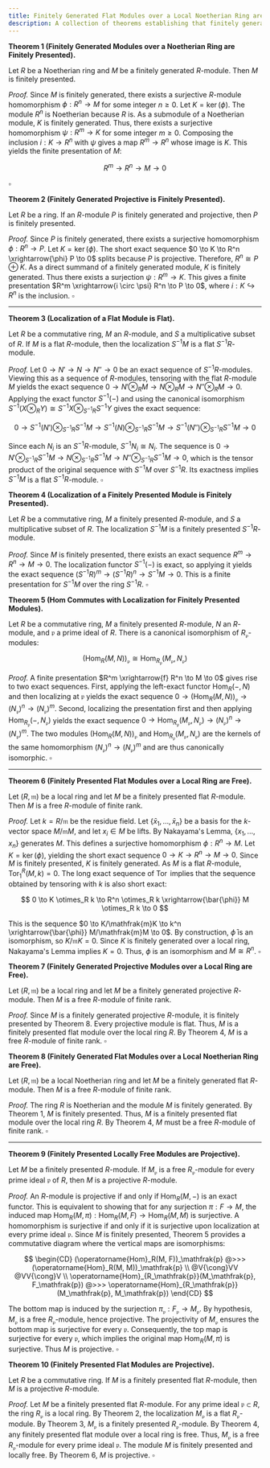 ```yaml
---
title: Finitely Generated Flat Modules over a Local Noetherian Ring are Free
description: A collection of theorems establishing that finitely generated flat modules over a local Noetherian ring are free, building from fundamental properties of localization and projectivity.
---
```


**Theorem 1 (Finitely Generated Modules over a Noetherian Ring are Finitely Presented).**

Let $R$ be a Noetherian ring and $M$ be a finitely generated $R$-module. Then $M$ is finitely presented.

*Proof.*
Since $M$ is finitely generated, there exists a surjective $R$-module homomorphism $\phi: R^n \to M$ for some integer $n \ge 0$. Let $K = \ker(\phi)$. The module $R^n$ is Noetherian because $R$ is. As a submodule of a Noetherian module, $K$ is finitely generated. Thus, there exists a surjective homomorphism $\psi: R^m \to K$ for some integer $m \ge 0$. Composing the inclusion $i: K \to R^n$ with $\psi$ gives a map $R^m \to R^n$ whose image is $K$. This yields the finite presentation of $M$:

$$
R^m \to R^n \to M \to 0
$$

$\square$

**Theorem 2 (Finitely Generated Projective is Finitely Presented).**

Let $R$ be a ring. If an $R$-module $P$ is finitely generated and projective, then $P$ is finitely presented.

*Proof.*
Since $P$ is finitely generated, there exists a surjective homomorphism $\phi: R^n \to P$. Let $K = \ker(\phi)$. The short exact sequence $0 \to K \to R^n \xrightarrow{\phi} P \to 0$ splits because $P$ is projective. Therefore, $R^n \cong P \oplus K$. As a direct summand of a finitely generated module, $K$ is finitely generated. Thus there exists a surjection $\psi: R^m \to K$. This gives a finite presentation $R^m \xrightarrow{i \circ \psi} R^n \to P \to 0$, where $i: K \hookrightarrow R^n$ is the inclusion. $\square$


---


**Theorem 3 (Localization of a Flat Module is Flat).**

Let $R$ be a commutative ring, $M$ an $R$-module, and $S$ a multiplicative subset of $R$. If $M$ is a flat $R$-module, then the localization $S^{-1}M$ is a flat $S^{-1}R$-module.

*Proof.*
Let $0 \to N' \to N \to N'' \to 0$ be an exact sequence of $S^{-1}R$-modules. Viewing this as a sequence of $R$-modules, tensoring with the flat $R$-module $M$ yields the exact sequence $0 \to N' \otimes_R M \to N \otimes_R M \to N'' \otimes_R M \to 0$. Applying the exact functor $S^{-1}(-)$ and using the canonical isomorphism $S^{-1}(X \otimes_R Y) \cong S^{-1}X \otimes_{S^{-1}R} S^{-1}Y$ gives the exact sequence:

$$
0 \to S^{-1}(N') \otimes_{S^{-1}R} S^{-1}M \to S^{-1}(N) \otimes_{S^{-1}R} S^{-1}M \to S^{-1}(N'') \otimes_{S^{-1}R} S^{-1}M \to 0
$$

Since each $N_i$ is an $S^{-1}R$-module, $S^{-1}N_i \cong N_i$. The sequence is $0 \to N' \otimes_{S^{-1}R} S^{-1}M \to N \otimes_{S^{-1}R} S^{-1}M \to N'' \otimes_{S^{-1}R} S^{-1}M \to 0$, which is the tensor product of the original sequence with $S^{-1}M$ over $S^{-1}R$. Its exactness implies $S^{-1}M$ is a flat $S^{-1}R$-module. $\square$

**Theorem 4 (Localization of a Finitely Presented Module is Finitely Presented).**

Let $R$ be a commutative ring, $M$ a finitely presented $R$-module, and $S$ a multiplicative subset of $R$. The localization $S^{-1}M$ is a finitely presented $S^{-1}R$-module.

*Proof.*
Since $M$ is finitely presented, there exists an exact sequence $R^m \to R^n \to M \to 0$. The localization functor $S^{-1}(-)$ is exact, so applying it yields the exact sequence $(S^{-1}R)^m \to (S^{-1}R)^n \to S^{-1}M \to 0$. This is a finite presentation for $S^{-1}M$ over the ring $S^{-1}R$. $\square$

**Theorem 5 (Hom Commutes with Localization for Finitely Presented Modules).**

Let $R$ be a commutative ring, $M$ a finitely presented $R$-module, $N$ an $R$-module, and $\mathfrak{p}$ a prime ideal of $R$. There is a canonical isomorphism of $R_\mathfrak{p}$-modules:

$$
(\operatorname{Hom}_R(M, N))_\mathfrak{p} \cong \operatorname{Hom}_{R_\mathfrak{p}}(M_\mathfrak{p}, N_\mathfrak{p})
$$

*Proof.*
A finite presentation $R^m \xrightarrow{f} R^n \to M \to 0$ gives rise to two exact sequences. First, applying the left-exact functor $\operatorname{Hom}_R(-, N)$ and then localizing at $\mathfrak{p}$ yields the exact sequence $0 \to (\operatorname{Hom}_R(M, N))_\mathfrak{p} \to (N_\mathfrak{p})^n \to (N_\mathfrak{p})^m$. Second, localizing the presentation first and then applying $\operatorname{Hom}_{R_\mathfrak{p}}(-, N_\mathfrak{p})$ yields the exact sequence $0 \to \operatorname{Hom}_{R_\mathfrak{p}}(M_\mathfrak{p}, N_\mathfrak{p}) \to (N_\mathfrak{p})^n \to (N_\mathfrak{p})^m$. The two modules $(\operatorname{Hom}_R(M, N))_\mathfrak{p}$ and $\operatorname{Hom}_{R_\mathfrak{p}}(M_\mathfrak{p}, N_\mathfrak{p})$ are the kernels of the same homomorphism $(N_\mathfrak{p})^n \to (N_\mathfrak{p})^m$ and are thus canonically isomorphic. $\square$


---


**Theorem 6 (Finitely Presented Flat Modules over a Local Ring are Free).**

Let $(R, \mathfrak{m})$ be a local ring and let $M$ be a finitely presented flat $R$-module. Then $M$ is a free $R$-module of finite rank.

*Proof.*
Let $k = R/\mathfrak{m}$ be the residue field. Let $\{\bar{x}_1, \dots, \bar{x}_n\}$ be a basis for the $k$-vector space $M/\mathfrak{m}M$, and let $x_i \in M$ be lifts. By Nakayama's Lemma, $\{x_1, \dots, x_n\}$ generates $M$. This defines a surjective homomorphism $\phi: R^n \to M$. Let $K = \ker(\phi)$, yielding the short exact sequence $0 \to K \to R^n \to M \to 0$. Since $M$ is finitely presented, $K$ is finitely generated. As $M$ is a flat $R$-module, $\operatorname{Tor}_1^R(M, k) = 0$. The long exact sequence of $\operatorname{Tor}$ implies that the sequence obtained by tensoring with $k$ is also short exact:

$$
0 \to K \otimes_R k \to R^n \otimes_R k \xrightarrow{\bar{\phi}} M \otimes_R k \to 0
$$

This is the sequence $0 \to K/\mathfrak{m}K \to k^n \xrightarrow{\bar{\phi}} M/\mathfrak{m}M \to 0$. By construction, $\bar{\phi}$ is an isomorphism, so $K/\mathfrak{m}K = 0$. Since $K$ is finitely generated over a local ring, Nakayama's Lemma implies $K=0$. Thus, $\phi$ is an isomorphism and $M \cong R^n$. $\square$

**Theorem 7 (Finitely Generated Projective Modules over a Local Ring are Free).**

Let $(R, \mathfrak{m})$ be a local ring and let $M$ be a finitely generated projective $R$-module. Then $M$ is a free $R$-module of finite rank.

*Proof.*
Since $M$ is a finitely generated projective $R$-module, it is finitely presented by Theorem 8. Every projective module is flat. Thus, $M$ is a finitely presented flat module over the local ring $R$. By Theorem 4, $M$ is a free $R$-module of finite rank. $\square$

**Theorem 8 (Finitely Generated Flat Modules over a Local Noetherian Ring are Free).**

Let $(R, \mathfrak{m})$ be a local Noetherian ring and let $M$ be a finitely generated flat $R$-module. Then $M$ is a free $R$-module of finite rank.

*Proof.*
The ring $R$ is Noetherian and the module $M$ is finitely generated. By Theorem 1, $M$ is finitely presented. Thus, $M$ is a finitely presented flat module over the local ring $R$. By Theorem 4, $M$ must be a free $R$-module of finite rank. $\square$


---


**Theorem 9 (Finitely Presented Locally Free Modules are Projective).**

Let $M$ be a finitely presented $R$-module. If $M_\mathfrak{p}$ is a free $R_\mathfrak{p}$-module for every prime ideal $\mathfrak{p}$ of $R$, then $M$ is a projective $R$-module.

*Proof.*
An $R$-module is projective if and only if $\operatorname{Hom}_R(M, -)$ is an exact functor. This is equivalent to showing that for any surjection $\pi: F \to M$, the induced map $\operatorname{Hom}_R(M, \pi): \operatorname{Hom}_R(M, F) \to \operatorname{Hom}_R(M, M)$ is surjective. A homomorphism is surjective if and only if it is surjective upon localization at every prime ideal $\mathfrak{p}$. Since $M$ is finitely presented, Theorem 5 provides a commutative diagram where the vertical maps are isomorphisms:

$$
\begin{CD}
(\operatorname{Hom}_R(M, F))_\mathfrak{p} @>>> (\operatorname{Hom}_R(M, M))_\mathfrak{p} \\
@V{\cong}VV @VV{\cong}V \\
\operatorname{Hom}_{R_\mathfrak{p}}(M_\mathfrak{p}, F_\mathfrak{p}) @>>> \operatorname{Hom}_{R_\mathfrak{p}}(M_\mathfrak{p}, M_\mathfrak{p})
\end{CD}
$$

The bottom map is induced by the surjection $\pi_\mathfrak{p}: F_\mathfrak{p} \to M_\mathfrak{p}$. By hypothesis, $M_\mathfrak{p}$ is a free $R_\mathfrak{p}$-module, hence projective. The projectivity of $M_\mathfrak{p}$ ensures the bottom map is surjective for every $\mathfrak{p}$. Consequently, the top map is surjective for every $\mathfrak{p}$, which implies the original map $\operatorname{Hom}_R(M, \pi)$ is surjective. Thus $M$ is projective. $\square$

**Theorem 10 (Finitely Presented Flat Modules are Projective).**

Let $R$ be a commutative ring. If $M$ is a finitely presented flat $R$-module, then $M$ is a projective $R$-module.

*Proof.*
Let $M$ be a finitely presented flat $R$-module. For any prime ideal $\mathfrak{p} \subset R$, the ring $R_\mathfrak{p}$ is a local ring. By Theorem 2, the localization $M_\mathfrak{p}$ is a flat $R_\mathfrak{p}$-module. By Theorem 3, $M_\mathfrak{p}$ is a finitely presented $R_\mathfrak{p}$-module. By Theorem 4, any finitely presented flat module over a local ring is free. Thus, $M_\mathfrak{p}$ is a free $R_\mathfrak{p}$-module for every prime ideal $\mathfrak{p}$. The module $M$ is finitely presented and locally free. By Theorem 6, $M$ is projective. $\square$
